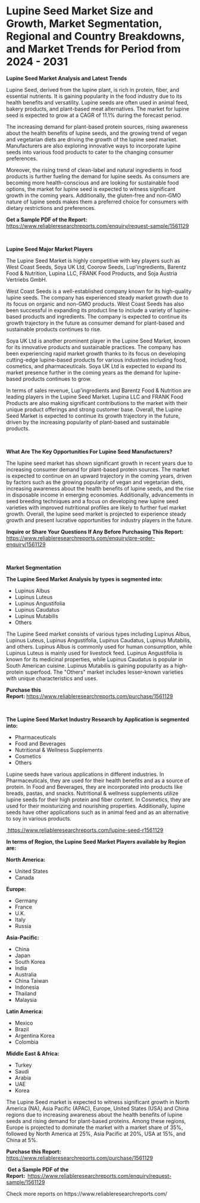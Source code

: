 <p><h1>Lupine Seed Market Size and Growth, Market Segmentation, Regional and Country Breakdowns, and Market Trends for Period from 2024 -  2031</h1></p><p><strong>Lupine Seed Market Analysis and Latest Trends</strong></p>
<p><p>Lupine Seed, derived from the lupine plant, is rich in protein, fiber, and essential nutrients. It is gaining popularity in the food industry due to its health benefits and versatility. Lupine seeds are often used in animal feed, bakery products, and plant-based meat alternatives. The market for lupine seed is expected to grow at a CAGR of 11.1% during the forecast period.</p><p>The increasing demand for plant-based protein sources, rising awareness about the health benefits of lupine seeds, and the growing trend of vegan and vegetarian diets are driving the growth of the lupine seed market. Manufacturers are also exploring innovative ways to incorporate lupine seeds into various food products to cater to the changing consumer preferences.</p><p>Moreover, the rising trend of clean-label and natural ingredients in food products is further fueling the demand for lupine seeds. As consumers are becoming more health-conscious and are looking for sustainable food options, the market for lupine seed is expected to witness significant growth in the coming years. Additionally, the gluten-free and non-GMO nature of lupine seeds makes them a preferred choice for consumers with dietary restrictions and preferences.</p></p>
<p><strong>Get a Sample PDF of the Report:&nbsp;</strong> <a href="https://www.reliableresearchreports.com/enquiry/request-sample/1561129">https://www.reliableresearchreports.com/enquiry/request-sample/1561129</a></p>
<p>&nbsp;</p>
<p><strong>Lupine Seed Major Market Players</strong></p>
<p><p>The Lupine Seed Market is highly competitive with key players such as West Coast Seeds, Soya UK Ltd, Coorow Seeds, Lup'ingredients, Barentz Food & Nutrition, Lupina LLC, FRANK Food Products, and Soja Austria Vertriebs GmbH. </p><p>West Coast Seeds is a well-established company known for its high-quality lupine seeds. The company has experienced steady market growth due to its focus on organic and non-GMO products. West Coast Seeds has also been successful in expanding its product line to include a variety of lupine-based products and ingredients. The company is expected to continue its growth trajectory in the future as consumer demand for plant-based and sustainable products continues to rise.</p><p>Soya UK Ltd is another prominent player in the Lupine Seed Market, known for its innovative products and sustainable practices. The company has been experiencing rapid market growth thanks to its focus on developing cutting-edge lupine-based products for various industries including food, cosmetics, and pharmaceuticals. Soya UK Ltd is expected to expand its market presence further in the coming years as the demand for lupine-based products continues to grow.</p><p>In terms of sales revenue, Lup'ingredients and Barentz Food & Nutrition are leading players in the Lupine Seed Market. Lupina LLC and FRANK Food Products are also making significant contributions to the market with their unique product offerings and strong customer base. Overall, the Lupine Seed Market is expected to continue its growth trajectory in the future, driven by the increasing popularity of plant-based and sustainable products.</p></p>
<p>&nbsp;</p>
<p><strong>What Are The Key Opportunities For Lupine Seed Manufacturers?</strong></p>
<p><p>The lupine seed market has shown significant growth in recent years due to increasing consumer demand for plant-based protein sources. The market is expected to continue on an upward trajectory in the coming years, driven by factors such as the growing popularity of vegan and vegetarian diets, increasing awareness about the health benefits of lupine seeds, and the rise in disposable income in emerging economies. Additionally, advancements in seed breeding techniques and a focus on developing new lupine seed varieties with improved nutritional profiles are likely to further fuel market growth. Overall, the lupine seed market is projected to experience steady growth and present lucrative opportunities for industry players in the future.</p></p>
<p><strong>Inquire or Share Your Questions If Any Before Purchasing This Report:</strong> <a href="https://www.reliableresearchreports.com/enquiry/pre-order-enquiry/1561129">https://www.reliableresearchreports.com/enquiry/pre-order-enquiry/1561129</a></p>
<p>&nbsp;</p>
<p><strong>Market Segmentation</strong></p>
<p><strong>The Lupine Seed Market Analysis by types is segmented into:</strong></p>
<p><ul><li>Lupinus Albus</li><li>Lupinus Luteus</li><li>Lupinus Angustifolia</li><li>Lupinus Caudatus</li><li>Lupinus Mutabilis</li><li>Others</li></ul></p>
<p><p>The Lupine Seed market consists of various types including Lupinus Albus, Lupinus Luteus, Lupinus Angustifolia, Lupinus Caudatus, Lupinus Mutabilis, and others. Lupinus Albus is commonly used for human consumption, while Lupinus Luteus is mainly used for livestock feed. Lupinus Angustifolia is known for its medicinal properties, while Lupinus Caudatus is popular in South American cuisine. Lupinus Mutabilis is gaining popularity as a high-protein superfood. The "Others" market includes lesser-known varieties with unique characteristics and uses.</p></p>
<p><strong>Purchase this Report:&nbsp;</strong><a href="https://www.reliableresearchreports.com/purchase/1561129">https://www.reliableresearchreports.com/purchase/1561129</a></p>
<p>&nbsp;</p>
<p><strong>The Lupine Seed Market Industry Research by Application is segmented into:</strong></p>
<p><ul><li>Pharmaceuticals</li><li>Food and Beverages</li><li>Nutritional & Wellness Supplements</li><li>Cosmetics</li><li>Others</li></ul></p>
<p><p>Lupine seeds have various applications in different industries. In Pharmaceuticals, they are used for their health benefits and as a source of protein. In Food and Beverages, they are incorporated into products like breads, pastas, and snacks. Nutritional & wellness supplements utilize lupine seeds for their high protein and fiber content. In Cosmetics, they are used for their moisturizing and nourishing properties. Additionally, lupine seeds have other applications such as in animal feed and as an alternative to soy in various products.</p></p>
<p><a href="https://www.reliableresearchreports.com/lupine-seed-r1561129">&nbsp;https://www.reliableresearchreports.com/lupine-seed-r1561129</a></p>
<p><strong>In terms of Region, the Lupine Seed Market Players available by Region are:</strong></p>
<p>
    <p> <strong> North America: </strong>
        <ul>
            <li>United States</li>
            <li>Canada</li>
        </ul>
        </p> 
    <p> <strong> Europe: </strong>
        <ul>
            <li>Germany</li>
            <li>France</li>
            <li>U.K.</li>
            <li>Italy</li>
            <li>Russia</li>
        </ul>
        </p> 
    <p> <strong> Asia-Pacific: </strong>
        <ul>
            <li>China</li>
            <li>Japan</li>
            <li>South Korea</li>
            <li>India</li>
            <li>Australia</li>
            <li>China Taiwan</li>
            <li>Indonesia</li>
            <li>Thailand</li>
            <li>Malaysia</li>
        </ul>
        </p> 
    <p> <strong> Latin America: </strong>
        <ul>
            <li>Mexico</li>
            <li>Brazil</li>
            <li>Argentina Korea</li>
            <li>Colombia</li>
        </ul>
        </p> 
    <p> <strong> Middle East & Africa: </strong>
        <ul>
            <li>Turkey</li>
            <li>Saudi</li>
            <li>Arabia</li>
            <li>UAE</li>
            <li>Korea</li>
        </ul>
    </p>
    </p>
<p><p>The Lupine Seed market is expected to witness significant growth in North America (NA), Asia Pacific (APAC), Europe, United States (USA) and China regions due to increasing awareness about the health benefits of lupine seeds and rising demand for plant-based proteins. Among these regions, Europe is projected to dominate the market with a market share of 35%, followed by North America at 25%, Asia Pacific at 20%, USA at 15%, and China at 5%.</p></p>
<p><strong>Purchase this Report: </strong><a href="https://www.reliableresearchreports.com/purchase/1561129">https://www.reliableresearchreports.com/purchase/1561129</a></p>
<p>&nbsp;<strong>Get a Sample PDF of the Report:&nbsp;&nbsp;</strong><a href="https://www.reliableresearchreports.com/enquiry/request-sample/1561129">https://www.reliableresearchreports.com/enquiry/request-sample/1561129</a></p>
<p><strong></strong></p>
<p>Check more reports on https://www.reliableresearchreports.com/</p>